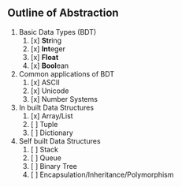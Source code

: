 ## Outline of Abstraction
1. Basic Data Types (BDT)
    1. [x] **Str**ing
    2. [x] **Int**eger
    3. [x] **Float**
    4. [x] **Bool**ean
2. Common applications of BDT
    1. [x] ASCII
    2. [x] Unicode
    3. [x] Number Systems
3. In built Data Structures 
    1. [x] Array/List
    3. [ ] Tuple
    4. [ ] Dictionary
4. Self built Data Structures 
    1. [ ] Stack
    2. [ ] Queue
    3. [ ] Binary Tree
    4. [ ] Encapsulation/Inheritance/Polymorphism

